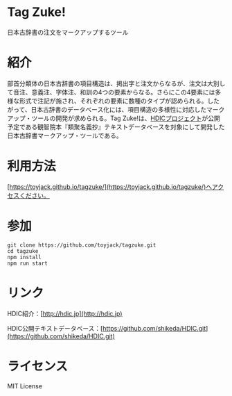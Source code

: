 # Tag Zuke!
日本古辞書の注文をマークアップするツール
# 紹介

部首分類体の日本古辞書の項目構造は、掲出字と注文からなるが、注文は大別して音注、意義注、字体注、和訓の4つの要素からなる。さらにこの4要素には多様な形式で注記が施され、それぞれの要素に数種のタイプが認められる。したがって、日本古辞書のデータベース化には、項目構造の多様性に対応したマークアップ・ツールの開発が求められる。Tag Zuke!は、[HDICプロジェクト](http://hdic.jp)が公開予定である観智院本『類聚名義抄』テキストデータベースを対象にして開発した日本古辞書マークアップ・ツールである。


# 利用方法

[https://toyjack.github.io/tagzuke/](https://toyjack.github.io/tagzuke/)へアクセスください。

# 参加

```
git clone https://github.com/toyjack/tagzuke.git
cd tagzuke
npm install
npm run start
```

# リンク

HDIC紹介：[http://hdic.jp](http://hdic.jp)

HDIC公開テキストデータベース：[https://github.com/shikeda/HDIC.git](https://github.com/shikeda/HDIC.git)

# ライセンス

MIT License